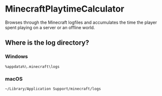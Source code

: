 # MinecraftPlaytimeCalculator
Browses through the Minecraft logfiles and accumulates the time the player spent playing on a server or an offline world.

## Where is the log directory?

### Windows
```
%appdata%\.minecraft\logs
```

### macOS
```
~/Library/Application Support/minecraft/logs
```
